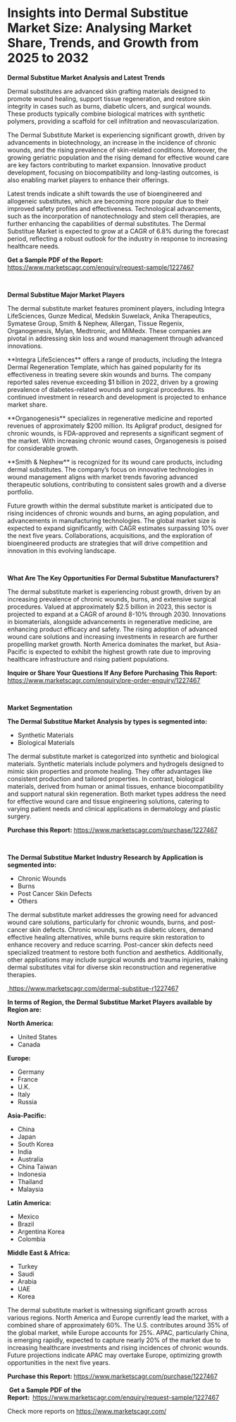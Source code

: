 <p><h1>Insights into Dermal Substitue Market Size: Analysing Market Share, Trends, and Growth from 2025 to 2032</h1></p><p><strong>Dermal Substitue Market Analysis and Latest Trends</strong></p>
<p><p>Dermal substitutes are advanced skin grafting materials designed to promote wound healing, support tissue regeneration, and restore skin integrity in cases such as burns, diabetic ulcers, and surgical wounds. These products typically combine biological matrices with synthetic polymers, providing a scaffold for cell infiltration and neovascularization.</p><p>The Dermal Substitute Market is experiencing significant growth, driven by advancements in biotechnology, an increase in the incidence of chronic wounds, and the rising prevalence of skin-related conditions. Moreover, the growing geriatric population and the rising demand for effective wound care are key factors contributing to market expansion. Innovative product development, focusing on biocompatibility and long-lasting outcomes, is also enabling market players to enhance their offerings.</p><p>Latest trends indicate a shift towards the use of bioengineered and allogeneic substitutes, which are becoming more popular due to their improved safety profiles and effectiveness. Technological advancements, such as the incorporation of nanotechnology and stem cell therapies, are further enhancing the capabilities of dermal substitutes. The Dermal Substitue Market is expected to grow at a CAGR of 6.8% during the forecast period, reflecting a robust outlook for the industry in response to increasing healthcare needs.</p></p>
<p><strong>Get a Sample PDF of the Report:&nbsp;</strong> <a href="https://www.marketscagr.com/enquiry/request-sample/1227467?utm_campaign=2300&utm_medium=2&utm_source=Github&utm_content=ia&utm_term=05032025&utm_id=dermal-substitue">https://www.marketscagr.com/enquiry/request-sample/1227467</a></p>
<p>&nbsp;</p>
<p><strong>Dermal Substitue Major Market Players</strong></p>
<p><p>The dermal substitute market features prominent players, including Integra LifeSciences, Gunze Medical, Medskin Suwelack, Anika Therapeutics, Symatese Group, Smith & Nephew, Allergan, Tissue Regenix, Organogenesis, Mylan, Medtronic, and MiMedx. These companies are pivotal in addressing skin loss and wound management through advanced innovations.</p><p>**Integra LifeSciences** offers a range of products, including the Integra Dermal Regeneration Template, which has gained popularity for its effectiveness in treating severe skin wounds and burns. The company reported sales revenue exceeding $1 billion in 2022, driven by a growing prevalence of diabetes-related wounds and surgical procedures. Its continued investment in research and development is projected to enhance market share.</p><p>**Organogenesis** specializes in regenerative medicine and reported revenues of approximately $200 million. Its Apligraf product, designed for chronic wounds, is FDA-approved and represents a significant segment of the market. With increasing chronic wound cases, Organogenesis is poised for considerable growth.</p><p>**Smith & Nephew** is recognized for its wound care products, including dermal substitutes. The company’s focus on innovative technologies in wound management aligns with market trends favoring advanced therapeutic solutions, contributing to consistent sales growth and a diverse portfolio.</p><p>Future growth within the dermal substitute market is anticipated due to rising incidences of chronic wounds and burns, an aging population, and advancements in manufacturing technologies. The global market size is expected to expand significantly, with CAGR estimates surpassing 10% over the next five years. Collaborations, acquisitions, and the exploration of bioengineered products are strategies that will drive competition and innovation in this evolving landscape.</p></p>
<p>&nbsp;</p>
<p><strong>What Are The Key Opportunities For Dermal Substitue Manufacturers?</strong></p>
<p><p>The dermal substitute market is experiencing robust growth, driven by an increasing prevalence of chronic wounds, burns, and extensive surgical procedures. Valued at approximately $2.5 billion in 2023, this sector is projected to expand at a CAGR of around 8-10% through 2030. Innovations in biomaterials, alongside advancements in regenerative medicine, are enhancing product efficacy and safety. The rising adoption of advanced wound care solutions and increasing investments in research are further propelling market growth. North America dominates the market, but Asia-Pacific is expected to exhibit the highest growth rate due to improving healthcare infrastructure and rising patient populations.</p></p>
<p><strong>Inquire or Share Your Questions If Any Before Purchasing This Report:</strong> <a href="https://www.marketscagr.com/enquiry/pre-order-enquiry/1227467?utm_campaign=2300&utm_medium=2&utm_source=Github&utm_content=ia&utm_term=05032025&utm_id=dermal-substitue">https://www.marketscagr.com/enquiry/pre-order-enquiry/1227467</a></p>
<p>&nbsp;</p>
<p><strong>Market Segmentation</strong></p>
<p><strong>The Dermal Substitue Market Analysis by types is segmented into:</strong></p>
<p><ul><li>Synthetic Materials</li><li>Biological Materials</li></ul></p>
<p><p>The dermal substitute market is categorized into synthetic and biological materials. Synthetic materials include polymers and hydrogels designed to mimic skin properties and promote healing. They offer advantages like consistent production and tailored properties. In contrast, biological materials, derived from human or animal tissues, enhance biocompatibility and support natural skin regeneration. Both market types address the need for effective wound care and tissue engineering solutions, catering to varying patient needs and clinical applications in dermatology and plastic surgery.</p></p>
<p><strong>Purchase this Report:&nbsp;</strong><a href="https://www.marketscagr.com/purchase/1227467?utm_campaign=2300&utm_medium=2&utm_source=Github&utm_content=ia&utm_term=05032025&utm_id=dermal-substitue">https://www.marketscagr.com/purchase/1227467</a></p>
<p>&nbsp;</p>
<p><strong>The Dermal Substitue Market Industry Research by Application is segmented into:</strong></p>
<p><ul><li>Chronic Wounds</li><li>Burns</li><li>Post Cancer Skin Defects</li><li>Others</li></ul></p>
<p><p>The dermal substitute market addresses the growing need for advanced wound care solutions, particularly for chronic wounds, burns, and post-cancer skin defects. Chronic wounds, such as diabetic ulcers, demand effective healing alternatives, while burns require skin restoration to enhance recovery and reduce scarring. Post-cancer skin defects need specialized treatment to restore both function and aesthetics. Additionally, other applications may include surgical wounds and trauma injuries, making dermal substitutes vital for diverse skin reconstruction and regenerative therapies.</p></p>
<p><a href="https://www.marketscagr.com/dermal-substitue-r1227467?utm_campaign=2300&utm_medium=2&utm_source=Github&utm_content=ia&utm_term=05032025&utm_id=dermal-substitue">&nbsp;https://www.marketscagr.com/dermal-substitue-r1227467</a></p>
<p><strong>In terms of Region, the Dermal Substitue Market Players available by Region are:</strong></p>
<p>
    <p> <strong> North America: </strong>
        <ul>
            <li>United States</li>
            <li>Canada</li>
        </ul>
        </p> 
    <p> <strong> Europe: </strong>
        <ul>
            <li>Germany</li>
            <li>France</li>
            <li>U.K.</li>
            <li>Italy</li>
            <li>Russia</li>
        </ul>
        </p> 
    <p> <strong> Asia-Pacific: </strong>
        <ul>
            <li>China</li>
            <li>Japan</li>
            <li>South Korea</li>
            <li>India</li>
            <li>Australia</li>
            <li>China Taiwan</li>
            <li>Indonesia</li>
            <li>Thailand</li>
            <li>Malaysia</li>
        </ul>
        </p> 
    <p> <strong> Latin America: </strong>
        <ul>
            <li>Mexico</li>
            <li>Brazil</li>
            <li>Argentina Korea</li>
            <li>Colombia</li>
        </ul>
        </p> 
    <p> <strong> Middle East & Africa: </strong>
        <ul>
            <li>Turkey</li>
            <li>Saudi</li>
            <li>Arabia</li>
            <li>UAE</li>
            <li>Korea</li>
        </ul>
    </p>
    </p>
<p><p>The dermal substitute market is witnessing significant growth across various regions. North America and Europe currently lead the market, with a combined share of approximately 60%. The U.S. contributes around 35% of the global market, while Europe accounts for 25%. APAC, particularly China, is emerging rapidly, expected to capture nearly 20% of the market due to increasing healthcare investments and rising incidences of chronic wounds. Future projections indicate APAC may overtake Europe, optimizing growth opportunities in the next five years.</p></p>
<p><strong>Purchase this Report: </strong><a href="https://www.marketscagr.com/purchase/1227467?utm_campaign=2300&utm_medium=2&utm_source=Github&utm_content=ia&utm_term=05032025&utm_id=dermal-substitue">https://www.marketscagr.com/purchase/1227467</a></p>
<p>&nbsp;<strong>Get a Sample PDF of the Report:&nbsp;&nbsp;</strong><a href="https://www.marketscagr.com/enquiry/request-sample/1227467?utm_campaign=2300&utm_medium=2&utm_source=Github&utm_content=ia&utm_term=05032025&utm_id=dermal-substitue">https://www.marketscagr.com/enquiry/request-sample/1227467</a></p>
<p><strong></strong></p>
<p>Check more reports on <a href="https://www.marketscagr.com/?utm_campaign=2300&utm_medium=2&utm_source=Github&utm_content=ia&utm_term=05032025&utm_id=dermal-substitue">https://www.marketscagr.com/</a></p>